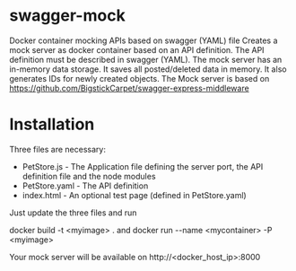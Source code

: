 # swagger-mock
Docker container mocking APIs based on swagger (YAML) file
Creates a mock server as docker container based on an API definition. The API definition must be described in swagger (YAML). The mock server has an in-memory data storage. It saves all posted/deleted data in memory. It also generates IDs for newly created objects.
The Mock server is based on https://github.com/BigstickCarpet/swagger-express-middleware

# Installation
Three files are necessary:
* PetStore.js - The Application file defining the server port, the API definition file and the node modules
* PetStore.yaml - The API definition
* index.html - An optional test page (defined in PetStore.yaml)

Just update the three files and run

docker build -t \<myimage> .
and
docker run --name \<mycontainer> -P \<myimage>

Your mock server will be available on http://\<docker_host_ip>:8000
